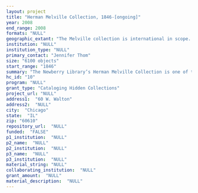 ```yaml
--- 
layout: project 
title: "Herman Melville Collection, 1846-[ongoing]"
year: 2008
end_range: 2008
formats: "NULL"
geographic_extant: "The Melville collection is international in scope. It contains both American and international imprints, and numerous foreign language editions."
institution: "NULL"
institution_type: "NULL"
primary_contact: "Jennifer Thom"
size: "6100 objects"
start_range: "1846"
summary: "The Newberry Library’s Herman Melville Collection is one of the largest collections of Melville material in existence. It was originally assembled to support the work of the editorial staff of The Writings of Herman Melville, a project established by Professor Harrison Hayford of Northwestern University. Professor Hayford's personal library formed the core of the collection, and it has since been greatly augmented by purchases and gifts. Among the large gifts are translations donated by Leland Phelps; the Melville collection of Dr. James A. FitzSimmons; and the Moby Dick collection of Professor H. Howard Hughes. The Collection is nearly complete in its holdings of editions issued during Melville's lifetime. It is also extensive in editions and printings from Melville’s death to the present; collected works and selections; periodicals to which he contributed; anthologies published during Melville’s lifetime which include his writings; translations; books entirely or partially about Melville; dissertations; a representative collection of anthologies and textbooks containing Melville; anthologies which one would expect to include Melville, but don't; books on whaling; books Melville used as source material; books drawing on Melville for their titles or epigrams; books of which Melville owned a copy; and Melville titles in other formats, such as comic books, Braille, and audio tapes."
hc_id: "10"
program: "NULL"
grant_type: "Cataloging Hidden Collections"
project_url: "NULL"
address1:  "60 W. Walton"
address2:  "NULL"
city:  "Chicago"
state:  "IL"
zip: "60610"
repository_url:  "NULL"
funded:  "FALSE"
p1_institution:  "NULL"
p2_name:  "NULL"
p2_institution:  "NULL"
p3_name:  "NULL"
p3_institution:  "NULL"
material_string: "NULL"
collaborating_institution:  "NULL"
grant_amount:  "NULL"
material_description:  "NULL"
---
```

